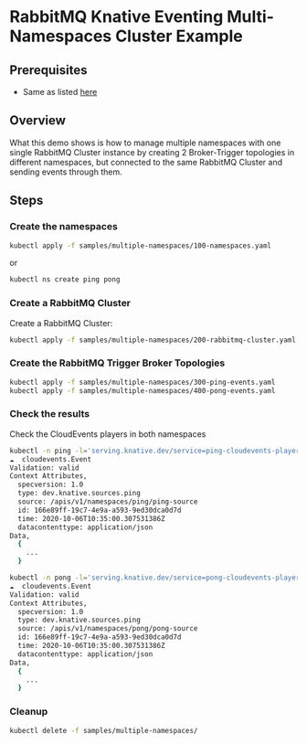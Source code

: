 # RabbitMQ Knative Eventing Multi-Namespaces Cluster Example

## Prerequisites

- Same as listed [here](../../../docs/source.md#prerequisites)

## Overview

What this demo shows is how to manage multiple namespaces with one single RabbitMQ Cluster instance by creating 2 Broker-Trigger topologies in different namespaces, but connected to the same RabbitMQ Cluster and sending events through them.

## Steps

### Create the namespaces

```sh
kubectl apply -f samples/multiple-namespaces/100-namespaces.yaml
```
or
```sh
kubectl ns create ping pong
```

### Create a RabbitMQ Cluster

Create a RabbitMQ Cluster:

```sh
kubectl apply -f samples/multiple-namespaces/200-rabbitmq-cluster.yaml
```

### Create the RabbitMQ Trigger Broker Topologies

```sh
kubectl apply -f samples/multiple-namespaces/300-ping-events.yaml
kubectl apply -f samples/multiple-namespaces/400-pong-events.yaml
```

### Check the results

Check the CloudEvents players in both namespaces

```sh
kubectl -n ping -l='serving.knative.dev/service=ping-cloudevents-player-rabbitmq' logs -c user-container
☁️  cloudevents.Event
Validation: valid
Context Attributes,
  specversion: 1.0
  type: dev.knative.sources.ping
  source: /apis/v1/namespaces/ping/ping-source
  id: 166e89ff-19c7-4e9a-a593-9ed30dca0d7d
  time: 2020-10-06T10:35:00.307531386Z
  datacontenttype: application/json
Data,
  {
    ...
  }
```
```sh
kubectl -n pong -l='serving.knative.dev/service=pong-cloudevents-player-rabbitmq' logs -c user-container
☁️  cloudevents.Event
Validation: valid
Context Attributes,
  specversion: 1.0
  type: dev.knative.sources.ping
  source: /apis/v1/namespaces/pong/pong-source
  id: 166e89ff-19c7-4e9a-a593-9ed30dca0d7d
  time: 2020-10-06T10:35:00.307531386Z
  datacontenttype: application/json
Data,
  {
    ...
  }
```

### Cleanup

```sh
kubectl delete -f samples/multiple-namespaces/
```

